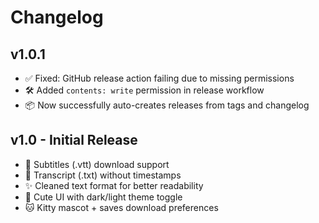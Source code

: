 # Changelog

## v1.0.1

- ✅ Fixed: GitHub release action failing due to missing permissions
- 🛠️ Added `contents: write` permission in release workflow
- 📦 Now successfully auto-creates releases from tags and changelog

## v1.0 - Initial Release

- 🐾 Subtitles (.vtt) download support
- 🧾 Transcript (.txt) without timestamps
- ✨ Cleaned text format for better readability
- 🎀 Cute UI with dark/light theme toggle
- 🐱 Kitty mascot + saves download preferences

